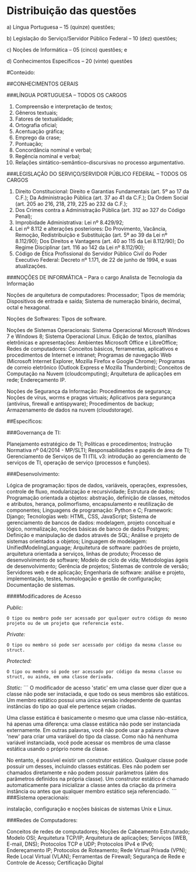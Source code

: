 # Distribuição das questões

a) Língua Portuguesa – 15 (quinze) questões;

b) Legislação do Serviço/Servidor Público Federal – 10 (dez) questões;

c) Noções de Informática – 05 (cinco) questões; e

d) Conhecimentos Específicos – 20 (vinte) questões



#Conteúdo:

##CONHECIMENTOS GERAIS

###LÍNGUA PORTUGUESA – TODOS OS CARGOS
1. Compreensão e interpretação de textos;
2. Gêneros textuais;
3. Fatores de textualidade;
4. Ortografia oficial;
5. Acentuação gráfica;
6. Emprego da crase;
7. Pontuação;
8. Concordância nominal e verbal;
9. Regência nominal e verbal;
10. Relações sintático-semântico-discursivas no processo argumentativo.


###LEGISLAÇÃO DO SERVIÇO/SERVIDOR PÚBLICO FEDERAL – TODOS OS CARGOS
1. Direito Constitucional: Direito e Garantias Fundamentais (art. 5º ao 17 da C.F.); Da Administração Pública
(art. 37 ao 41 da C.F.); Da Ordem Social (art. 205 ao 216, 218, 219, 225 ao 232 da C.F.);
2. Dos Crimes contra a Administração Pública (art. 312 ao 327 do Código Penal);
3. Improbidade Administrativa: Lei nº 8.429/92;
4. Lei nº 8.112 e alterações posteriores: Do Provimento, Vacância, Remoção, Redistribuição e Substituição
(art. 5º ao 39 da Lei nº 8.112/90); Dos Direitos e Vantagens (art. 40 ao 115 da Lei 8.112/90); Do Regime
Disciplinar (art. 116 ao 142 da Lei nº 8.112/90);
5. Código de Ética Profissional do Servidor Público Civil do Poder Executivo Federal: Decreto nº 1.171, de
22 de junho de 1994, e suas atualizações.



###NOÇÕES DE INFORMÁTICA – Para o cargo Analista de Tecnologia da Informação

Noções de arquitetura de computadores: Processador; Tipos de memória; Dispositivos de entrada e saída;
Sistema de numeração binário, decimal, octal e hexagonal.

Noções de Softwares: Tipos de software. 

Noções de Sistemas Operacionais: Sistema Operacional Microsoft Windows 7 e Windows 8; Sistema Operacional Linux.
Edição de textos, planilhas eletrônicas e apresentações: Ambientes Microsoft Office e LibreOffice; Redes de
computadores: Conceitos básicos, ferramentas, aplicativos e procedimentos de Internet e intranet; Programas
de navegação Web (Microsoft Internet Explorer, Mozilla Firefox e Google Chrome); Programas de correio
eletrônico (Outlook Express e Mozilla Thunderbird); Conceitos de Computação na Nuvem (cloudcomputing);
Arquitetura de aplicações em rede; Endereçamento IP. 

Noções de Segurança da Informação: Procedimentos
de segurança; Noções de vírus, worms e pragas virtuais; Aplicativos para segurança (antivírus, firewall e antispyware);
Procedimentos de backup; Armazenamento de dados na nuvem (cloudstorage).

##Específicos:

###Governança de TI: 

Planejamento estratégico de TI; Políticas e procedimentos;
Instrução Normativa nº 04/2014 - MP/SLTI; Responsabilidades e papéis de área de TI;
Gerenciamento de Serviços de TI ITIL v3: introdução ao gerenciamento de serviços de
TI, operação de serviço (processos e funções). 

###Desenvolvimento: 

Lógica de programação: tipos de dados, variáveis, operações, expressões, controle de fluxo,
modularização e recursividade; Estrutura de dados; Programação orientada a objetos:
abstração, definição de classes, métodos e atributos, herança, polimorfismo,
encapsulamento e reutilização de componentes; Linguagens de programação: Python e
C; Framework: Django; Tecnologias web: HTML, CSS, JavaScript; Sistema de
gerenciamento de bancos de dados: modelagem, projeto conceitual e lógico,
normalização, noções básicas de banco de dados Postgres; Definição e manipulação de
dados através de SQL; Análise e projeto de sistemas orientados a objetos; Linguagem
de modelagem: UnifiedModelingLanguage; Arquitetura de software: padrões de projeto,
arquitetura orientada a serviços, linhas de produto; Processo de desenvolvimento de
software; Modelo de ciclo de vida; Metodologias ágeis de desenvolvimento; Gerência
de projetos; Sistemas de controle de versão; Servidores web e de aplicação; Engenharia
de software: análise e projeto, implementação, testes, homologação e gestão de
configuração; Documentação de sistemas. 

####Modificadores de Acesso

*Public:* 
```
O tipo ou membro pode ser acessado por qualquer outro código do mesmo projeto ou de um projeto que referencie este.
```

*Private:* 
```
O tipo ou membro só pode ser acessado por código da mesma classe ou struct.
```

*Protected:* 
```
O tipo ou membro só pode ser acessado por código da mesma classe ou struct, ou ainda, em uma classe derivada.
```

*Static:*
´´´
O modificador de acesso 'static' em uma classe quer dizer que a classe não pode ser instaciada, e que todo os seus membros são estáticos. Um membro estático possui uma única versão independente de quantas instâncias do tipo ao qual ele pertence sejam criadas.

Uma classe estática é basicamente o mesmo que uma classe não-estática, há apenas uma diferença: uma classe estática não pode ser instanciada externamente. Em outras palavras, você não pode usar a palavra chave 'new' para criar uma variável do tipo da classe. Como não há nenhuma variável instanciada, você pode acessar os membros de uma classe estática usando o próprio nome da classe.

No entanto, é possível existir um construtor estático. Qualquer classe pode possuir um desses, incluindo classes estáticas. Eles não podem ser chamados diretamente e não podem possuir parâmetros (além dos parâmetros definidos na própria classe). Um construtor estático é chamado automaticamente para inicializar a classe antes da criação da primeira instância ou antes que qualquer membro estático seja referenciado.
´´´
###Sistema operacionais: 

instalação, configuração e noções básicas de sistemas Unix e Linux. 

###Redes de Computadores:

Conceitos de redes de computadores; Noções de Cabeamento Estruturado; Modelo OSI;
Arquitetura TCP/IP; Arquitetura de aplicações; Serviços (WEB, E-mail, DNS);
Protocolos TCP e UDP; Protocolos IPv4 e IPv6; Endereçamento IP; Protocolos de
Roteamento; Rede Virtual Privada (VPN); Rede Local Virtual (VLAN); Ferramentas de
Firewall; Segurança de Rede e Controle de Acesso; Certificação Digital

